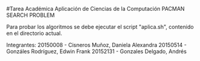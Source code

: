 #Tarea Académica Aplicación de Ciencias de la Computación PACMAN SEARCH PROBLEM

Para probar los algoritmos se debe ejecutar el script "aplica.sh", contenido en el directorio actual.

Integrantes:
20150008 - Cisneros Muñoz, Daniela Alexandra
20150514 - Gonzáles Rodríguez, Edwin Frank
20152131 - Gonzales Delgado, Andrés
